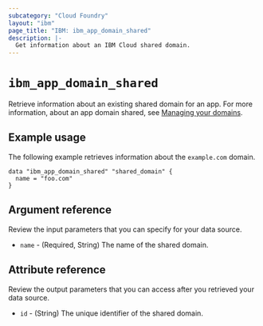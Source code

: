 ```yaml
---
subcategory: "Cloud Foundry"
layout: "ibm"
page_title: "IBM: ibm_app_domain_shared"
description: |-
  Get information about an IBM Cloud shared domain.
---
```


# `ibm_app_domain_shared`

Retrieve information about an existing shared domain for an app. For more information, about an app domain shared, see [Managing your domains](https://cloud.ibm.com/docs/cloud-foundry-public?topic=cloud-foundry-public-custom-domains).


## Example usage
The following example retrieves information about the `example.com` domain. 


```
data "ibm_app_domain_shared" "shared_domain" {
  name = "foo.com"
}
```


## Argument reference
Review the input parameters that you can specify for your data source. 

- `name` - (Required, String)  The name of the shared domain.


## Attribute reference
Review the output parameters that you can access after you retrieved your data source. 

- `id` - (String) The unique identifier of the shared domain.


